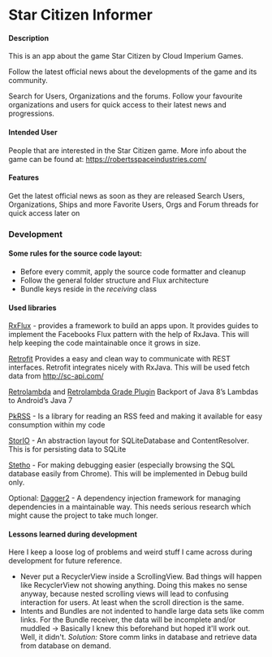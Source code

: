 # Star Citizen Informer
#### Description
This is an app about the game Star Citizen by Cloud Imperium Games.

Follow the latest official news about the developments of the game and its community.

Search for Users, Organizations and the forums. Follow your favourite organizations and users for quick access to their latest news and progressions.

#### Intended User
People that are interested in the Star Citizen game.
More info about the game can be found at: https://robertsspaceindustries.com/


#### Features
Get the latest official news as soon as they are released
Search Users, Organizations, Ships and more
Favorite Users, Orgs and Forum threads for quick access later on

### Development
#### Some rules for the source code layout:
* Before every commit, apply the source code formatter and cleanup
* Follow the general folder structure and Flux architecture
* Bundle keys reside in the *receiving* class

#### Used libraries
[RxFlux](www.fsdg.de) - provides a framework to build an apps upon. It provides guides to implement the
Facebooks Flux pattern with the help of RxJava. This will help keeping the code maintainable
once it grows in size.

[Retrofit](http://square.github.io/retrofit/) Provides a easy and clean way to communicate with REST interfaces.
Retrofit integrates nicely with RxJava. This will be used fetch data from http://sc-api.com/

[Retrolambda](https://github.com/orfjackal/retrolambda) and [Retrolambda Grade Plugin](https://github.com/evant/gradle-retrolambda) Backport of Java 8’s Lambdas to Android’s Java 7

[PkRSS](https://github.com/Pkmmte/PkRSS)  - Is a library for reading an RSS feed and making it available for easy consumption within my code

[StorIO](https://github.com/pushtorefresh/storio) - An abstraction layout for SQLiteDatabase and ContentResolver. This is for persisting data to SQLite

[Stetho](http://facebook.github.io/stetho/) - For making debugging easier (especially browsing the SQL database easily from Chrome). This will be implemented in Debug build only.

Optional:
[Dagger2](http://google.github.io/dagger/) - A dependency injection framework for managing dependencies in a maintainable way. This needs serious research which might cause the project to take much longer.

#### Lessons learned during development
Here I keep a loose log of problems and weird stuff I came across during development for future reference.

* Never put a RecyclerView inside a ScrollingView. Bad things will happen like RecyclerView not showing anything.
Doing this makes no sense anyway, because nested scrolling views will lead to confusing interaction for users.
At least when the scroll direction is the same.
* Intents and Bundles are not indented to handle large data sets like comm links.
For the Bundle receiver, the data will be incomplete and/or muddled -> Basically I knew this beforehand but hoped it'll work out.
Well, it didn't. *Solution:* Store comm links in database and retrieve data from database on demand.

